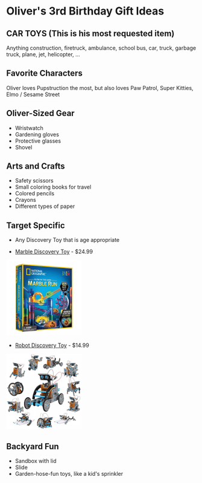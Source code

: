 # Oliver's 3rd Birthday Gift Ideas

## CAR TOYS (This is his most requested item)

Anything construction, firetruck, ambulance, school bus, car, truck, garbage truck, plane, jet, helicopter, ...

## Favorite Characters

Oliver loves Pupstruction the most, but also loves Paw Patrol, Super Kitties, Elmo / Sesame Street

## Oliver-Sized Gear

* Wristwatch
* Gardening gloves
* Protective glasses
* Shovel

## Arts and Crafts

* Safety scissors
* Small coloring books for travel
* Colored pencils
* Crayons
* Different types of paper

## Target Specific

* Any Discovery Toy that is age appropriate

* [Marble Discovery Toy](https://www.target.com/p/national-geographic-glow-in-the-dark-marble-run---50pc--no-aasa/-/A-80170802) - $24.99

<img src="./images/marbles-toy.webp" alt="Target - Marbles Discovery Toy" width="200" />

* [Robot Discovery Toy](https://www.target.com/p/discovery--mindblown-solar-robot-creation-stem-science-kit-190pc--no-aasa/-/A-76422592) - $14.99

<img src="./images/robot-toy.webp" alt="Target - Robot Discovery Toy" width="200" />

## Backyard Fun

* Sandbox with lid
* Slide
* Garden-hose-fun toys, like a kid's sprinkler

